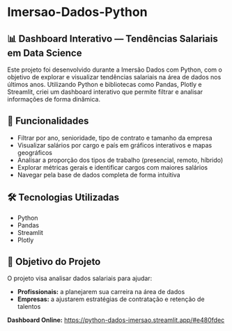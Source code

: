 # Imersao-Dados-Python

## 📊 Dashboard Interativo — Tendências Salariais em Data Science
Este projeto foi desenvolvido durante a Imersão Dados com Python, com o objetivo de explorar e visualizar tendências salariais na área de dados nos últimos anos.
Utilizando Python e bibliotecas como Pandas, Plotly e Streamlit, criei um dashboard interativo que permite filtrar e analisar informações de forma dinâmica.

## 🚀 Funcionalidades
- Filtrar por ano, senioridade, tipo de contrato e tamanho da empresa
- Visualizar salários por cargo e país em gráficos interativos e mapas geográficos
- Analisar a proporção dos tipos de trabalho (presencial, remoto, híbrido)
- Explorar métricas gerais e identificar cargos com maiores salários
- Navegar pela base de dados completa de forma intuitiva

## 🛠 Tecnologias Utilizadas
- Python
- Pandas
- Streamlit
- Plotly

## 📌 Objetivo do Projeto
O projeto visa analisar dados salariais para ajudar:
- **Profissionais:** a planejarem sua carreira na área de dados
- **Empresas:** a ajustarem estratégias de contratação e retenção de talentos

**Dashboard Online:** https://python-dados-imersao.streamlit.app/#e480fdec
